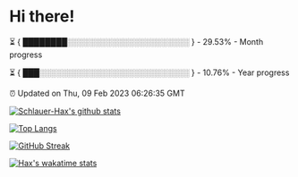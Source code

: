 # Hi there!

⏳ { ████████░░░░░░░░░░░░░░░░░░░░░░ } - 29.53% - Month progress

⏳ { ███░░░░░░░░░░░░░░░░░░░░░░░░░░░ } - 10.76% - Year progress

⏰ Updated on Thu, 09 Feb 2023 06:26:35 GMT


[![Schlauer-Hax's github stats](https://github-readme-stats.vercel.app/api?username=Schlauer-Hax&show_icons=true&theme=dark&count_private=true)](https://github.com/Schlauer-Hax)


[![Top Langs](https://github-readme-stats.vercel.app/api/top-langs/?username=Schlauer-Hax&layout=compact&theme=dark)](https://github.com/Schlauer-Hax?tab=repositories)

[![GitHub Streak](https://streak-stats.demolab.com?user=Schlauer-Hax&theme=dark)](https://git.io/streak-stats)

[![Hax's wakatime stats](https://github-readme-stats.vercel.app/api/wakatime?username=Hax&theme=dark)](https://wakatime.com/@Hax)

